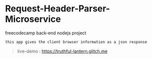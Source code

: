 # Request-Header-Parser-Microservice
freecodecamp back-end nodejs project

```
this app gives the client browser information as a json response

```
> live-demo : https://truthful-lantern.glitch.me


